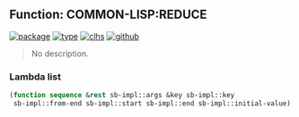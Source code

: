 ## Function: COMMON-LISP:REDUCE
[![package](https://img.shields.io/badge/Package-COMMON--LISP-5f9ea0.svg?style=social&colorA=999999)](../) [![type](https://img.shields.io/badge/Type-Function-5f9ea0.svg?style=social&colorA=999999)](../#function) [![clhs](https://img.shields.io/badge/CLHS-REDUCE-5f9ea0.svg?style=social&colorA=999999)](http://www.lispworks.com/documentation/HyperSpec/Body/f_reduce.htm) [![github](https://img.shields.io/badge/GitHub-View_the_source-5f9ea0.svg?style=social&colorA=999999&logo=github)](https://github.com/sbcl/sbcl/blob/master/src/code/seq.lisp/) 

> No description.

### Lambda list
```cl
(function sequence &rest sb-impl::args &key sb-impl::key
 sb-impl::from-end sb-impl::start sb-impl::end sb-impl::initial-value)
```
